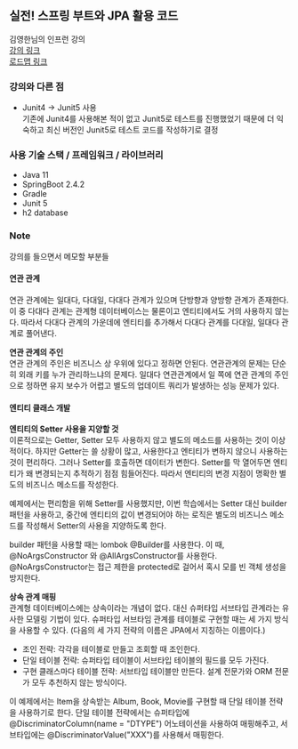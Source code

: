 ## 실전! 스프링 부트와 JPA 활용 코드
김영한님의 인프런 강의  
[강의 링크](https://www.inflearn.com/course/%EC%8A%A4%ED%94%84%EB%A7%81%EB%B6%80%ED%8A%B8-JPA-%ED%99%9C%EC%9A%A9-1/)  
[로드맵 링크](https://www.inflearn.com/roadmaps/149)

### 강의와 다른 점
- Junit4 -> Junit5 사용  
기존에 Junit4를 사용해본 적이 없고 Junit5로 테스트를 진행했었기 때문에 더 익숙하고 최신 버전인 Junit5로 테스트 코드를 작성하기로 결정
  
### 사용 기술 스택 / 프레임워크 / 라이브러리
- Java 11
- SpringBoot 2.4.2
- Gradle
- Junit 5
- h2 database

### Note
강의를 들으면서 메모할 부분들

#### 연관 관계  
연관 관계에는 일대다, 다대일, 다대다 관계가 있으며 단방향과 양방향 관계가 존재한다. 이 중 다대다 관계는 관계형 데이터베이스는 물론이고 엔티티에서도 거의 사용하지 않는다.
따라서 다대다 관계의 가운데에 엔티티를 추가해서 다대다 관계를 다대일, 일대다 관계로 풀어낸다.

**연관 관계의 주인**  
연관 관계의 주인은 비즈니스 상 우위에 있다고 정하면 안된다. 연관관계의 문제는 단순히 외래 키를 누가 관리하느냐의 문제다.
일대다 연관관계에서 일 쪽에 연관 관계의 주인으로 정하면 유지 보수가 어렵고 별도의 업데이트 쿼리가 발생하는 성능 문제가 있다.

#### 엔티티 클래스 개발

**엔티티의 Setter 사용을 지양할 것**  
이론적으로는 Getter, Setter 모두 사용하지 않고 별도의 메소드를 사용하는 것이 이상적이다.
하지만 Getter는 쓸 상황이 많고, 사용한다고 엔티티가 변하지 않으니 사용하는 것이 편리하다.
그러나 Setter를 호출하면 데이터가 변한다. Setter를 막 열어두면 엔티티가 왜 변경되는지 추적하기 점점 힘들어진다.
따라서 엔티티의 변경 지점이 명확한 별도의 비즈니스 메소드를 작성한다.

예제에서는 편리함을 위해 Setter를 사용했지만, 이번 학습에서는 Setter 대신 builder 패턴을 사용하고, 
중간에 엔티티의 값이 변경되어야 하는 로직은 별도의 비즈니스 메소드를 작성해서 Setter의 사용을 지양하도록 한다.

builder 패턴을 사용할 때는 lombok @Builder를 사용한다. 이 때, @NoArgsConstructor 와 @AllArgsConstructor를 사용한다.
@NoArgsConstructor는 접근 제한을 protected로 걸어서 혹시 모를 빈 객체 생성을 방지한다.

**상속 관계 매핑**  
관계형 데이터베이스에는 상속이라는 개념이 없다. 대신 슈퍼타입 서브타입 관계라는 유사한 모델링 기법이 있다.
슈퍼타입 서브타임 관계를 테이블로 구현할 때는 세 가지 방식을 사용할 수 있다. (다음의 세 가지 전략의 이름은 JPA에서 지칭하는 이름이다.)
- 조인 전략: 각각을 테이블로 만들고 조회할 때 조인한다.
- 단일 테이블 전략: 슈퍼타입 테이블이 서브타입 테이블의 필드를 모두 가진다.
- 구현 클래스마다 테이블 전략: 서브타입 테이블만 만든다. 설계 전문가와 ORM 전문가 모두 추천하지 않는 방식이다.

이 예제에서는 Item을 상속받는 Album, Book, Movie를 구현할 때 단일 테이블 전략을 사용하기로 한다.
단일 테이블 전략에서는 슈퍼타입에 @DiscriminatorColumn(name = "DTYPE") 어노테이션을 사용하여 매핑해주고,
서브타입에는 @DiscriminatorValue("XXX")를 사용해서 매핑한다.
